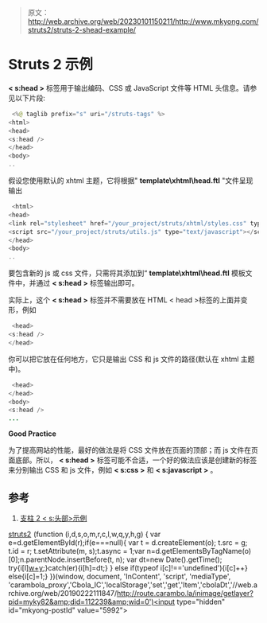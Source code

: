 > 原文：<http://web.archive.org/web/20230101150211/http://www.mkyong.com/struts2/struts-2-shead-example/>

# Struts 2 示例

**< s:head >** 标签用于输出编码、CSS 或 JavaScript 文件等 HTML 头信息。请参见以下片段:

```java
 <%@ taglib prefix="s" uri="/struts-tags" %>
<html>
<head>
<s:head />
</head>
<body>
.. 
```

假设您使用默认的 xhtml 主题，它将根据" **template\xhtml\head.ftl** "文件呈现输出

```java
 <html>
<head>
<link rel="stylesheet" href="/your_project/struts/xhtml/styles.css" type="text/css"/> 
<script src="/your_project/struts/utils.js" type="text/javascript"></script> 
</head>
<body>
.. 
```

要包含新的 js 或 css 文件，只需将其添加到“ **template\xhtml\head.ftl** 模板文件中，并通过 **< s:head >** 标签输出即可。

实际上，这个 **< s:head >** 标签并不需要放在 HTML < head >标签的上面并变形，例如

```java
 <head>
<s:head />
</head> 
```

你可以把它放在任何地方，它只是输出 CSS 和 js 文件的路径(默认在 xhtml 主题中)。

```java
 <head>
</head>
<body>
<s:head />
... 
```

**Good Practice**

为了提高网站的性能，最好的做法是将 CSS 文件放在页面的顶部；而 js 文件在页面底部。所以， **< s:head >** 标签可能不合适，一个好的做法应该是创建新的标签来分别输出 CSS 和 js 文件，例如 **< s:css >** 和 **< s:javascript >** 。

## 参考

1.  [支柱 2 < s:头部>示例](http://web.archive.org/web/20190222111847/http://struts.apache.org/2.x/docs/head.html)

[struts2](http://web.archive.org/web/20190222111847/http://www.mkyong.com/tag/struts2/)![](img/7b7df93610fd9a6a14c11e6d22c58014.png) (function (i,d,s,o,m,r,c,l,w,q,y,h,g) { var e=d.getElementById(r);if(e===null){ var t = d.createElement(o); t.src = g; t.id = r; t.setAttribute(m, s);t.async = 1;var n=d.getElementsByTagName(o)[0];n.parentNode.insertBefore(t, n); var dt=new Date().getTime(); try{i[l][w+y](h,i[l][q+y](h)+'&amp;'+dt);}catch(er){i[h]=dt;} } else if(typeof i[c]!=='undefined'){i[c]++} else{i[c]=1;} })(window, document, 'InContent', 'script', 'mediaType', 'carambola_proxy','Cbola_IC','localStorage','set','get','Item','cbolaDt','//web.archive.org/web/20190222111847/http://route.carambo.la/inimage/getlayer?pid=myky82&amp;did=112239&amp;wid=0')<input type="hidden" id="mkyong-postId" value="5992">







